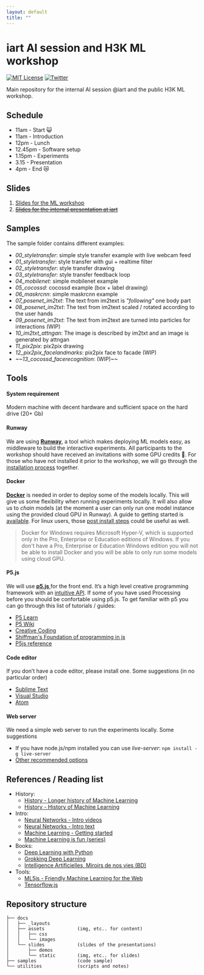 ```yaml
---
layout: default
title: "" 
---
```



# iart AI session and H3K ML workshop 

[![MIT License](https://img.shields.io/badge/license-MIT-blue.svg)](http://opensource.org/licenses/MIT)
[![Twitter](https://img.shields.io/twitter/url/http/shields.io.svg?style=social)](https://twitter.com/iartag)

Main repository for the internal AI session @iart and the public H3K ML workshop.


## Schedule

* 11am - Start :smiley_cat:
* 11am - Introduction 
* 12pm - Lunch
* 12.45pm - Software setup
* 1.15pm - Experiments
* 3.15 - Presentation
* 4pm - End :crying_cat_face:


## Slides

1. [Slides for the ML workshop](https://iartag.github.io/hek-ml-workshop/slides/presentation02.html)
2. [~~Slides for the internal presentation at iart~~](https://iartag.github.io/hek-ml-workshop/slides/presentation01.html)


## Samples

The sample folder contains different examples:

* _00_styletransfer_: simple style transfer example with live webcam feed
* _01_styletransfer_: style transfer with gui + realtime filter
* _02_styletransfer_: style transfer drawing 
* _03_styletransfer_: style transfer feedback loop
* _04_mobilenet_: simple mobilenet example
* _05_cocossd_: cocossd example (box + label drawing)
* _06_maskrcnn_: simple maskrcnn example
* _07_posenet_im2txt_: The text from im2text is _"following"_ one body part
* _08_posenet_im2txt_: The text from im2text scaled / rotated according to the user hands
* _09_posenet_im2txt_: The text from im2text are turned into particles for interactions (WIP)
* _10_im2txt_attngan_: The image is described by im2txt and an image is generated by attngan
* _11_pix2pix_: pix2pix drawing
* _12_pix2pix_facelandmarks_: pix2pix face to facade (WIP)
* _~~13_cocossd_facerecognition_: (WIP)~~


## Tools

#### System requirement
Modern machine with decent hardware and sufficient space on the hard drive (20+ Gb)

#### Runway
We are using [__Runway__](https://runwayapp.ai), a tool which makes deploying ML models easy, as middleware to build the interactive experiments. All participants to the workshop should have received an invitations with some GPU credits :tada:. For those who have not installed it prior to the workshop, we will go through the [installation process](https://docs.runwayml.com/#/getting-started/installation) together.


#### Docker
[__Docker__](https://www.docker.com/) is needed in order to deploy some of the models locally. This will give us some flexibility when running experiments locally. It will also allow us to _chain_ models (at the moment a user can only run one model instance using the provided cloud GPU in Runway). A guide to getting started is [available](https://docs.runwayml.com/#/getting-started/installation?id=download-docker). For linux users, those [post install steps](https://docs.docker.com/install/linux/linux-postinstall/) could be useful as well.

> Docker for Windows requires Microsoft Hyper-V, which is supported only in the Pro, Enterprise or Education editions of Windows. If you don't have a Pro, Enterprise or Education Windows edition you will not be able to install Docker and you will be able to only run some models using cloud GPU.


#### P5.js
We will use [__p5.js__ ](https://p5js.org/) for the front end. It’s a high level creative programming framework with an [intuitive API](https://p5js.org/reference/). If some of you have used Processing before you should be confortable using p5.js. To get familiar with p5 you can go through this list of tutorials / guides:

- [P5 Learn](https://p5js.org/learn/)
- [P5 Wiki](https://github.com/processing/p5.js/wiki/)
- [Creative Coding](https://creative-coding.decontextualize.com/)
- [Shiffman's Foundation of programming in js](https://www.youtube.com/playlist?list=PLRqwX-V7Uu6Zy51Q-x9tMWIv9cueOFTFA)
- [P5js reference](https://p5js.org/reference/)


#### Code editor
If you don’t have a code editor, please install one. Some suggestions (in no particular order)
- [Sublime Text](https://www.sublimetext.com)
- [Visual Studio](https://code.visualstudio.com)
- [Atom](https://atom.io) 


#### Web server
We need a simple web server to run the experiments locally. Some suggestions 
- If you have node.js/npm installed you can use _live-server_: `npm install -g live-server`
- [Other recommended options](https://github.com/processing/p5.js/wiki/Local-server)


## References / Reading list

* History:
  + [History - Longer history of Machine Learning](http://www.andreykurenkov.com/writing/ai/a-brief-history-of-neural-nets-and-deep-learning/)
  + [History - History of Machine Learning](https://cloud.withgoogle.com/build/data-analytics/explore-history-machine-learning/)
* Intro:
  + [Neural Networks - Intro videos](https://www.youtube.com/playlist?list=PLZHQObOWTQDNU6R1_67000Dx_ZCJB-3pi)
  + [Neural Networks - Intro text](https://ml4a.github.io/ml4a/neural_networks/)
  + [Machine Learning - Getting started](https://www.youtube.com/watch?v=I74ymkoNTnw)
  + [Machine Learning is fun (series)](https://medium.com/@ageitgey/machine-learning-is-fun-80ea3ec3c471)
* Books:
  + [Deep Learning with Python](https://www.manning.com/books/deep-learning-with-python)
  + [Grokking Deep Learning](https://www.manning.com/books/grokking-deep-learning)
  + [Intelligence Artificielles, Miroirs de nos vies (BD) ](http://www.sceneario.com/bande-dessinee/intelligences-artificielles/miroirs-de-nos-vies/29059.html)
* Tools:
  + [ML5js - Friendly Machine Learning for the Web](https://ml5js.org/)
  + [Tensorflow.js](https://www.tensorflow.org/js/)


## Repository structure

```
├── docs
│   ├── _layouts
│   ├── assets            (img, etc.. for content)
│   │   ├── css
│   │   └── images
│   └── slides            (slides of the presentations)
│       ├── demos
│       └── static        (img, etc.. for slides)
├── samples               (code sample) 
└── utilities             (scripts and notes)
```